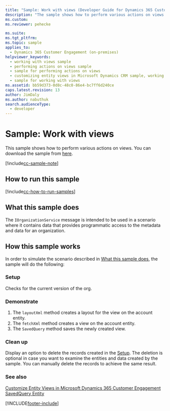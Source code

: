 ```yaml
---
title: "Sample: Work with views (Developer Guide for Dynamics 365 Customer Engagement) | MicrosoftDocs"
description: "The sample shows how to perform various actions on views. "
ms.custom:
ms.reviewer: pehecke

ms.suite:
ms.tgt_pltfrm:
ms.topic: sample
applies_to:
  - Dynamics 365 Customer Engagement (on-premises)
helpviewer_keywords:
  - working with views sample
  - performing actions on views sample
  - sample for performing actions on views
  - customizing entity views in Microsoft Dynamics CRM sample, working with views
  - sample for working with views
ms.assetid: bb59d373-0d8c-48c0-86e4-bc7ff6d240ce
caps.latest.revision: 13
author: JimDaly
ms.author: nabuthuk
search.audienceType:
  - developer
---
```


# Sample: Work with views

This sample shows how to perform various actions on views. You can download the sample from [here](https://github.com/microsoft/PowerApps-Samples/tree/master/dataverse/orgsvc/CSharp/WorkWithViews).

[!include[cc-sample-note](../includes/cc-sample-note.md)]

## How to run this sample

[!include[cc-how-to-run-samples](../includes/cc-how-to-run-PA-samples.md)]

## What this sample does

The `IOrganizationService` message is intended to be used in a scenario where it contains data that provides programmatic access to the metadata and data for an organization.

## How this sample works

In order to simulate the scenario described in [What this sample does](#what-this-sample-does), the sample will do the following:

### Setup

Checks for the current version of the org.

### Demonstrate

1. The `layoutXml` method creates a layout for the view on the account entity.
2. The `fetchXml` method creates a view on the account entity.
3. The `SavedQuery` method saves the newly created view.

### Clean up

Display an option to delete the records created in the [Setup](#setup). The deletion is optional in case you want to examine the entities and data created by the sample. You can manually delete the records to achieve the same result.

### See also

[Customize Entity Views in Microsoft Dynamics 365 Customer Engagement](customize-entity-views.md)  
 [SavedQuery Entity](/power-apps/developer/data-platform/reference/entities/savedquery)

[!INCLUDE[footer-include](../../../../includes/footer-banner.md)]
